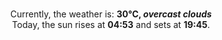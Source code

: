 <p  align="center"><br/>Currently, the weather is: <b> 30°C, <i>overcast clouds</i></b></br>Today, the sun rises at <b>04:53</b> and sets at <b>19:45</b>.</p>